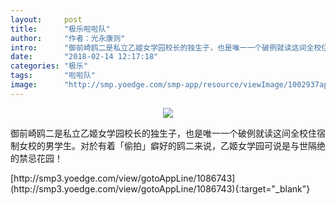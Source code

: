 ```yaml
---
layout:     post
title:      "极乐啦啦队"
author:     "作者：光永康则"
intro:      "御前崎鸥二是私立乙姬女学园校长的独生子，也是唯一一个破例就读这间全校住宿制女校的男学生。对於有着「偷拍」癖好的鸥二来说，乙姬女学园可说是与世隔绝的禁忌花园！"
date:       "2018-02-14 12:17:18"
categories: "极乐"
tags:       "啦啦队"
image:      "http://smp.yoedge.com/smp-app/resource/viewImage/1002937appline.png"
---
```

<div style="text-align: center">
<p><img src="http://smp.yoedge.com/smp-app/resource/viewImage/1002937appline.png"/></p>
</div>
<p class="post-meta">
<span>御前崎鸥二是私立乙姬女学园校长的独生子，也是唯一一个破例就读这间全校住宿制女校的男学生。对於有着「偷拍」癖好的鸥二来说，乙姬女学园可说是与世隔绝的禁忌花园！</span>
</p>
[http://smp3.yoedge.com/view/gotoAppLine/1086743](http://smp3.yoedge.com/view/gotoAppLine/1086743){:target="_blank"}


